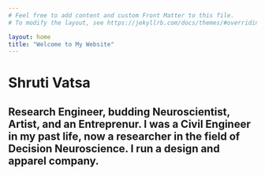 ```yaml
---
# Feel free to add content and custom Front Matter to this file.
# To modify the layout, see https://jekyllrb.com/docs/themes/#overriding-theme-defaults

layout: home
title: "Welcome to My Website"
---
```


# Shruti Vatsa
Research Engineer, budding Neuroscientist, Artist, and an Entreprenur. I was a Civil Engineer in my past life, now a researcher in the field of Decision Neuroscience. I run a design and apparel company. 
---
